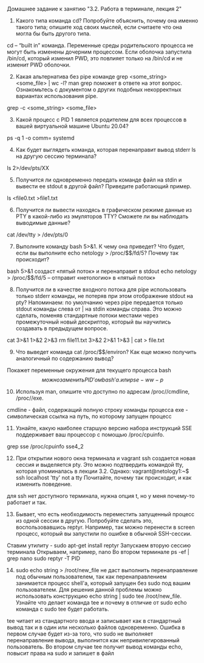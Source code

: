 Домашнее задание к занятию "3.2. Работа в терминале, лекция 2"


1. Какого типа команда cd? Попробуйте объяснить, почему она именно такого типа; опишите ход своих мыслей, если считаете что она могла бы быть другого типа.

cd – “built in” команда.
Переменные среды родительского процесса не могут быть изменены дочерним процессом. Если оболочка запустила /bin/cd, который изменил PWD, это повлияет только на /bin/cd и не изменит PWD оболочки.



2. Какая альтернатива без pipe команде grep <some_string> <some_file> | wc -l? man grep поможет в ответе на этот вопрос. Ознакомьтесь с документом о других подобных некорректных вариантах использования pipe.

grep -c <some_string> <some_file>



3. Какой процесс с PID 1 является родителем для всех процессов в вашей виртуальной машине Ubuntu 20.04?

ps -q 1 -o comm=
systemd


4. Как будет выглядеть команда, которая перенаправит вывод stderr ls на другую сессию терминала?

ls 2>/dev/pts/XX


5. Получится ли одновременно передать команде файл на stdin и вывести ее stdout в другой файл? Приведите работающий пример.

ls <file0.txt >file1.txt


6. Получится ли вывести находясь в графическом режиме данные из PTY в какой-либо из эмуляторов TTY? Сможете ли вы наблюдать выводимые данные?

cat /dev/tty > /dev/pts/0



7. Выполните команду bash 5>&1. К чему она приведет? Что будет, если вы выполните echo netology > /proc/$$/fd/5? Почему так происходит?

bash 5>&1 создаст «пятый поток» и перенаправит в stdout
echo netology > /proc/$$/fd/5 – отправит «нетологию» в «пятый поток»


8. Получится ли в качестве входного потока для pipe использовать только stderr команды, не потеряв при этом отображение stdout на pty? Напоминаем: по умолчанию через pipe передается только stdout команды слева от | на stdin команды справа. Это можно сделать, поменяв стандартные потоки местами через промежуточный новый дескриптор, который вы научились создавать в предыдущем вопросе.

cat 3>&1 1>&2 2>&3
rm file11.txt 3>&2 2>&1 1>&3 | cat > file.txt


9. Что выведет команда cat /proc/$$/environ? Как еще можно получить аналогичный по содержанию вывод?

Покажет переменные окружения для текущего процесса bash
$$ можно заменить PID’ом bash’a.
или
ps e -ww -p $$


10. Используя man, опишите что доступно по адресам /proc/<PID>/cmdline, /proc/<PID>/exe.

cmdline - файл, содержащий полную строку команды процесса
exe - символическая ссылка на путь, по которому запущен процесс



11. Узнайте, какую наиболее старшую версию набора инструкций SSE поддерживает ваш процессор с помощью /proc/cpuinfo.

grep sse /proc/cpuinfo
sse4_2



12. При открытии нового окна терминала и vagrant ssh создается новая сессия и выделяется pty. Это можно подтвердить командой tty, которая упоминалась в лекции 3.2. Однако:
vagrant@netology1:~$ ssh localhost 'tty'
not a tty
Почитайте, почему так происходит, и как изменить поведение.

для ssh нет доступного терминала, нужна опция t, но у меня почему-то работает и так.


13. Бывает, что есть необходимость переместить запущенный процесс из одной сессии в другую. Попробуйте сделать это, воспользовавшись reptyr. Например, так можно перенести в screen процесс, который вы запустили по ошибке в обычной SSH-сессии.

Ставим утилиту - sudo apt-get install reptyr
Запускаем вторую сессию терминала
Открываем, например, nano
Во втором терминале ps -ef | grep nano
sudo reptyr -T PID




14. sudo echo string > /root/new_file не даст выполнить перенаправление под обычным пользователем, так как перенаправлением занимается процесс shell'а, который запущен без sudo под вашим пользователем. Для решения данной проблемы можно использовать конструкцию echo string | sudo tee /root/new_file. Узнайте что делает команда tee и почему в отличие от sudo echo команда с sudo tee будет работать.

tee читает из стандартного ввода и записывает как в стандартный вывод так и в один или несколько файлов одновременно.
Ошибка в первом случае будет из-за того, что sudo не выполняет перенаправление вывода, выполнится как непривилегированный пользователь.
Во втором случае tee получит вывод команды echo, повысит права на sudo и запишет в файл


